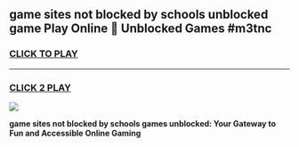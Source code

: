 
## game sites not blocked by schools unblocked game Play Online 👋 Unblocked Games #m3tnc
<h3>
<a href="https://premium.freeplayer.one?title=game_sites_not_blocked_by_schools&ref=21F">CLICK TO PLAY</a></h3>
<hr>

<h3>
<a href="https://premium.freeplayer.one?title=game_sites_not_blocked_by_schools&ref=21F">CLICK 2 PLAY</a>
  
</h3>

<a href="https://premium.freeplayer.one?title=game_sites_not_blocked_by_schools&ref=21F/"><img src="https://clearcache.store/games.png"></a>


**game sites not blocked by schools games unblocked: Your Gateway to Fun and Accessible Online Gaming**

